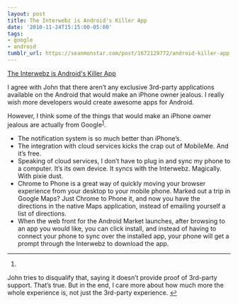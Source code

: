 ```yaml
---
layout: post
title: The Interwebz is Android's Killer App
date: '2010-11-24T15:15:00-05:00'
tags:
- google
- android
tumblr_url: https://seanmonstar.com/post/1672129772/android-killer-app
---
```

[The Interwebz is Android's Killer App](http://daringfireball.net/2010/11/where_are_the_android_killer_apps)  

I agree with John that there aren’t any exclusive 3rd-party applications available on the Android that would make an iPhone owner jealous. I really wish more developers would create awesome apps for Android.

However, I think some of the things that would make an iPhone owner jealous are actually from Google<sup id="fnref:1"><a href="#fn:1" class="footnote-ref" role="doc-noteref">1</a></sup>.

- The notification system is so much better than iPhone’s.
- The integration with cloud services kicks the crap out of MobileMe. And it’s free.
- Speaking of cloud services, I don’t have to plug in and sync my phone to a computer. It’s its own device. It syncs with the Interwebz. Magically. With pixie dust.
- Chrome to Phone is a great way of quickly moving your browser experience from your desktop to your mobile phone. Marked out a trip in Google Maps? Just Chrome to Phone it, and now you have the directions in the native Maps application, instead of emailing yourself a list of directions.
- When the web front for the Android Market launches, after browsing to an app you would like, you can click install, and instead of having to connect your phone to sync over the installed app, your phone will get a prompt through the Interwebz to download the app.

* * *

1. 

John tries to disqualify that, saying it doesn’t provide proof of 3rd-party support. That’s true. But in the end, I care more about how much more the whole experience is, not just the 3rd-party experience.&nbsp;[↩︎](#fnref:1)

